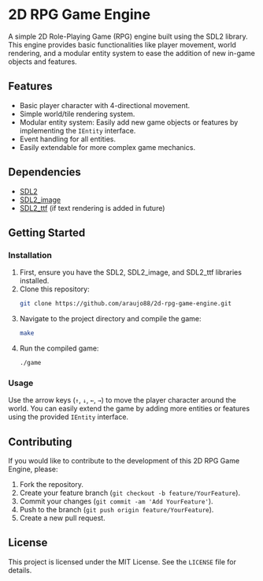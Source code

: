 # 2D RPG Game Engine

A simple 2D Role-Playing Game (RPG) engine built using the SDL2 library. This engine provides basic functionalities like player movement, world rendering, and a modular entity system to ease the addition of new in-game objects and features.

## Features

- Basic player character with 4-directional movement.
- Simple world/tile rendering system.
- Modular entity system: Easily add new game objects or features by implementing the `IEntity` interface.
- Event handling for all entities.
- Easily extendable for more complex game mechanics.

## Dependencies

- [SDL2](https://www.libsdl.org/)
- [SDL2_image](https://www.libsdl.org/projects/SDL_image/)
- [SDL2_ttf](https://www.libsdl.org/projects/SDL_ttf/) (if text rendering is added in future)

## Getting Started

### Installation

1. First, ensure you have the SDL2, SDL2_image, and SDL2_ttf libraries installed.
2. Clone this repository:
   ```bash
   git clone https://github.com/araujo88/2d-rpg-game-engine.git
   ```
3. Navigate to the project directory and compile the game:
   ```bash
   make
   ```
4. Run the compiled game:
   ```bash
   ./game
   ```

### Usage

Use the arrow keys (`↑`, `↓`, `←`, `→`) to move the player character around the world. You can easily extend the game by adding more entities or features using the provided `IEntity` interface.

## Contributing

If you would like to contribute to the development of this 2D RPG Game Engine, please:

1. Fork the repository.
2. Create your feature branch (`git checkout -b feature/YourFeature`).
3. Commit your changes (`git commit -am 'Add YourFeature'`).
4. Push to the branch (`git push origin feature/YourFeature`).
5. Create a new pull request.

## License

This project is licensed under the MIT License. See the `LICENSE` file for details.
